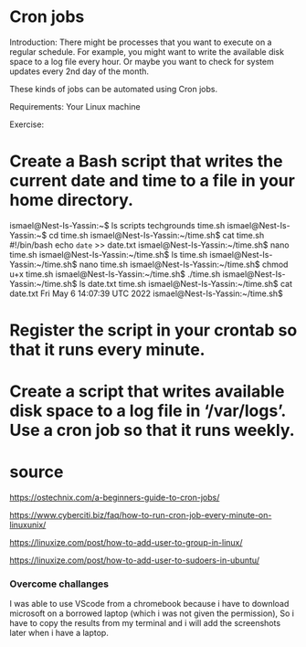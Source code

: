 # Cron jobs
Introduction:
There might be processes that you want to execute on a regular schedule. For example, you might want to write the available disk space to a log file every hour. Or maybe you want to check for system updates every 2nd day of the month.

These kinds of jobs can be automated using Cron jobs.

Requirements:
Your Linux machine


Exercise:


# Create a Bash script that writes the current date and time to a file in your home directory.

ismael@Nest-Is-Yassin:~$ ls
scripts  techgrounds  time.sh
ismael@Nest-Is-Yassin:~$ cd time.sh
ismael@Nest-Is-Yassin:~/time.sh$ cat time.sh
#!/bin/bash
echo `date` >> date.txt
ismael@Nest-Is-Yassin:~/time.sh$ nano time.sh
ismael@Nest-Is-Yassin:~/time.sh$ ls
time.sh
ismael@Nest-Is-Yassin:~/time.sh$ nano time.sh
ismael@Nest-Is-Yassin:~/time.sh$ chmod u+x time.sh
ismael@Nest-Is-Yassin:~/time.sh$ ./time.sh
ismael@Nest-Is-Yassin:~/time.sh$ ls
date.txt  time.sh
ismael@Nest-Is-Yassin:~/time.sh$ cat date.txt
Fri May 6 14:07:39 UTC 2022
ismael@Nest-Is-Yassin:~/time.sh$ 


# Register the script in your crontab so that it runs every minute.


# Create a script that writes available disk space to a log file in ‘/var/logs’. Use a cron job so that it runs weekly.

# source
https://ostechnix.com/a-beginners-guide-to-cron-jobs/


https://www.cyberciti.biz/faq/how-to-run-cron-job-every-minute-on-linuxunix/


https://linuxize.com/post/how-to-add-user-to-group-in-linux/

https://linuxize.com/post/how-to-add-user-to-sudoers-in-ubuntu/


### Overcome challanges
I was able to use VScode from a chromebook because i have to download microsoft on a borrowed laptop (which i was not given the permission), So i have to copy the results from my terminal and i will add the screenshots later when i have a laptop.


